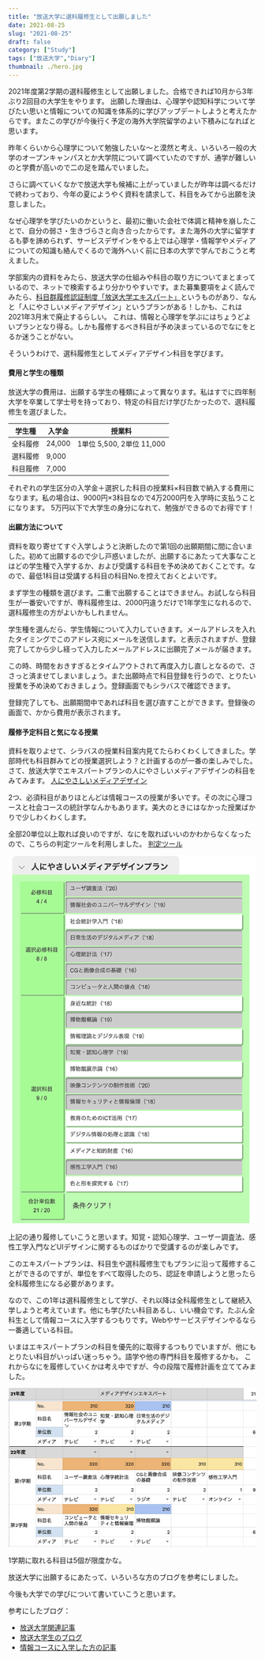 ```yaml
---
title: "放送大学に選科履修生として出願しました"
date: 2021-08-25
slug: "2021-08-25"
draft: false
category: ["Study"]
tags: ["放送大学","Diary"]
thumbnail: ./hero.jpg
---
```


2021年度第2学期の選科履修生として出願しました。合格できれば10月から3年ぶり2回目の大学生をやります。
出願した理由は、心理学や認知科学について学びたい思いと情報についての知識を体系的に学びアップデートしようと考えたからです。またこの学びが今後行く予定の海外大学院留学のよい下積みになればと思います。

昨年くらいから心理学について勉強したいな〜と漠然と考え、いろいろ一般の大学のオープンキャンパスとか大学院について調べていたのですが、通学が難しいのと学費が高いので二の足を踏んでいました。

さらに調べていくなかで放送大学も候補に上がっていましたが昨年は調べるだけで終わっており、今年の夏にようやく資料を請求して、科目をみてから出願を決意しました。

なぜ心理学を学びたいのかというと、最初に働いた会社で体調と精神を崩したことで、自分の弱さ・生きづらさと向き合ったからです。また海外の大学に留学するも夢を諦められず、サービスデザインをやる上では心理学・情報学やメディアについての知識も絡んでくるので海外へいく前に日本の大学で学んでおこうと考えました。

学部案内の資料をみたら、放送大学の仕組みや科目の取り方についてまとまっているので、ネットで検索するより分かりやすいです。また募集要項をよく読んでみたら、[科目群履修認証制度「放送大学エキスパート」](https://www.ouj.ac.jp/hp/gakubu/expert/)というものがあり、なんと「人にやさしいメディアデザイン」というプランがある！しかも、これは2021年3月末で廃止するらしい。
これは、情報と心理学を学ぶにはちょうどよいプランとなり得る。しかも履修するべき科目が予め決まっているのでなにをとるか迷うことがない。

そういうわけで、選科履修生としてメディアデザイン科目を学びます。


#### 費用と学生の種類

放送大学の費用は、出願する学生の種類によって異なります。私はすでに四年制大学を卒業して学士号を持っており、特定の科目だけ学びたかったので、選科履修生を選びました。

| 学生種   | 入学金 | 授業料                    |
| -------- | ------ | ------------------------- |
| 全科履修 | 24,000 | 1単位 5,500, 2単位 11,000 |
| 選科履修 | 9,000  |                           |
| 科目履修 | 7,000  |                           |

それぞれの学生区分の入学金＋選択した科目の授業料×科目数で納入する費用になります。私の場合は、9000円×3科目なので4万2000円を入学時に支払うことになります。
5万円以下で大学生の身分になれて、勉強ができるのでお得です！



#### 出願方法について

資料を取り寄せてすぐ入学しようと決断したので第1回の出願期間に間に合いました。初めて出願するので少し戸惑いましたが、出願するにあたって大事なことはどの学生種で入学するか、および受講する科目を予め決めておくことです。なので、最低1科目は受講する科目の科目No.を控えておくとよいです。

まず学生の種類を選びます。二重で出願することはできません。お試しなら科目生が一番安いですが、専科履修生は、2000円違うだけで1年学生になれるので、選科履修生の方がよいかもしれません。

学生種を選んだら、学生情報について入力していきます。メールアドレスを入れたタイミングでこのアドレス宛にメールを送信します。と表示されますが、登録完了してから少し経って入力したメールアドレスに出願完了メールが届きます。

この時、時間をおきすぎるとタイムアウトされて再度入力し直しとなるので、ささっと済ませてしまいましょう。また出願時点で科目登録を行うので、とりたい授業を予め決めておきましょう。登録画面でもシラバスで確認できます。

登録完了しても、出願期間中であれば科目を選び直すことができます。登録後の画面で、かから費用が表示されます。



#### 履修予定科目と気になる授業

資料を取りよせて、シラバスの授業科目案内見てたらわくわくしてきました。学部時代も科目群みてどの授業選択しよう？と計画するのが一番の楽しみでした。さて、放送大学でエキスパートプランの人にやさしいメディアデザインの科目をみてみます。
[人にやさしいメディアデザイン](https://www.ouj.ac.jp/hp/gakubu/expert/assets/pdf/expert_2021_guide.pdf)

2つ、必須科目がありほとんどは情報コースの授業が多いです。その次に心理コースと社会コースの統計学なんかもあります。美大のときにはなかった授業ばかりで少しわくわくします。

全部20単位以上取れば良いのですが、なにを取ればいいのかわからなくなったので、こちらの判定ツールを利用しました。
[判定ツール](https://javascriptplayground.web.fc2.com/utilities/ouj-experts/)

![image-01](./image-01.png)

上記の通り履修していこうと思います。知覚・認知心理学、ユーザー調査法、感性工学入門などUIデザインに関するものばかりで受講するのが楽しみです。

このエキスパートプランは、科目生や選科履修生でもプランに沿って履修することができるのですが、単位をすべて取得したのち、認証を申請しようと思ったら全科履修生になる必要があります。

なので、この1年は選科履修生として学び、それ以降は全科履修生として継続入学しようと考えています。他にも学びたい科目あるし、いい機会です。たぶん全科生として情報コースに入学するつもりです。Webやサービスデザインやるなら一番適している科目。

いまはエキスパートプランの科目を優先的に取得するつもりでいますが、他にもとりたい科目がいっぱい迷っちゃう。語学や他の専門科目を履修するかも。
これからなにを履修していくかは考え中ですが、今の段階で履修計画を立ててみました。

![image-02](./image-02.png)

1学期に取れる科目は5個が限度かな。



放送大学に出願するにあたって、いろいろな方のブログを参考にしました。

今後も大学での学びについて書いていこうと思います。

参考にしたブログ：
- [放送大学関連記事](https://sasorizano.hatenablog.com/archive/category/放送大学)
- [放送大学生のブログ](https://streptococcus.hatenablog.com/archive/category/放送大学関連)
- [情報コースに入学した方の記事](https://travel-times.hatenablog.com/entry/ouj1)

